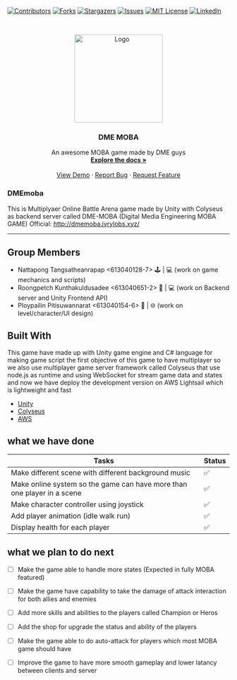 [![Contributors][contributors-shield]][contributors-url]
[![Forks][forks-shield]][forks-url]
[![Stargazers][stars-shield]][stars-url]
[![Issues][issues-shield]][issues-url]
[![MIT License][license-shield]][license-url]
[![LinkedIn][linkedin-shield]][linkedin-url]

<!-- PROJECT LOGO -->
<br />
<p align="center">
  <a href="http://dmemoba.ivrylobs.xyz/">
    <img src="https://gaming4.cash/wp-content/uploads/2018/08/he-Rise%E2%80%A6-and-Fall-Of-MOBAs-1200x675.png" alt="Logo" height="200">
  </a>

  <h3 align="center">DME MOBA</h3>

  <p align="center">
    An awesome MOBA game made by DME guys
    <br />
    <a href="https://github.com/meangpu/DMEmoba"><strong>Explore the docs »</strong></a>
    <br />
    <br />
    <a href="http://dmemoba.ivrylobs.xyz/">View Demo</a>
    ·
    <a href="https://github.com/meangpu/DMEmoba/issues">Report Bug</a>
    ·
    <a href="https://github.com/meangpu/DMEmoba/issues">Request Feature</a>
  </p>
</p>

### DMEmoba

  This is Multiplyaer Online Battle Arena game made by Unity with Colyseus as backend server called DME-MOBA (Digital Media Engineering MOBA GAME) Official: http://dmemoba.ivrylobs.xyz/
****************************************************
## Group Members
- Nattapong Tangsatheanrapap <613040128-7> :joystick: | :computer: (work on game mechanics and scripts) 
- Roongpetch Kunthakuldusadee <613040651-2> :electric_plug: | :computer: (work on Backend server and Unity Frontend API) 
- Ploypailin Pitisuwannarat <613040154-6> :art: | :globe_with_meridians: (work on level/character/UI design) 

## Built With

This game have made up with Unity game engine and C# language for making game script the first objective of this game to have multiplayer so we also use multiplayer game server framework called Colyseus that use node.js as runtime and using WebSocket for stream game data and states and now we have deploy the development version on AWS Lightsail which is lightweight and fast

* [Unity](https://unity.com/)
* [Colyseus](https://www.colyseus.io/)
* [AWS](https://aws.amazon.com/m)


## what we have done
| Tasks                                                                   | Status             |
| ----------------------------------------------------------------------- | ------------------ |
| Make different scene with different background music                    | :white_check_mark: |
| Make online system so the game can have more than one player in a scene | :white_check_mark: |
| Make character controller using joystick                                | :white_check_mark: |
| Add player animation (idle walk run)                                    | :white_check_mark: |
| Display health for each player                                           | :white_check_mark: |

## what we plan to do next
- [ ] Make the game able to handle more states (Expected in fully MOBA featured)
- [ ] Make the game have capability to take the damage of attack interaction for both allies and enemies
- [ ] Add more skills and abilities to the players called Champion or Heros
- [ ] Add the shop for upgrade the status and ability of the players
- [ ] Make the game able to do auto-attack for players which most MOBA game should have
- [ ] Improve the game to have more smooth gameplay and lower latancy between clients and server


<!-- MARKDOWN LINKS & IMAGES -->
<!-- https://www.markdownguide.org/basic-syntax/#reference-style-links -->
[contributors-shield]: https://img.shields.io/github/contributors/othneildrew/Best-README-Template.svg?style=for-the-badge
[contributors-url]: https://github.com/othneildrew/Best-README-Template/graphs/contributors
[forks-shield]: https://img.shields.io/github/forks/othneildrew/Best-README-Template.svg?style=for-the-badge
[forks-url]: https://github.com/othneildrew/Best-README-Template/network/members
[stars-shield]: https://img.shields.io/github/stars/othneildrew/Best-README-Template.svg?style=for-the-badge
[stars-url]: https://github.com/othneildrew/Best-README-Template/stargazers
[issues-shield]: https://img.shields.io/github/issues/othneildrew/Best-README-Template.svg?style=for-the-badge
[issues-url]: https://github.com/othneildrew/Best-README-Template/issues
[license-shield]: https://img.shields.io/github/license/othneildrew/Best-README-Template.svg?style=for-the-badge
[license-url]: https://github.com/othneildrew/Best-README-Template/blob/master/LICENSE.txt
[linkedin-shield]: https://img.shields.io/badge/-LinkedIn-black.svg?style=for-the-badge&logo=linkedin&colorB=555
[linkedin-url]: https://linkedin.com/in/othneildrew
[product-screenshot]: images/screenshot.png

